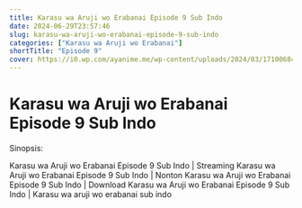 ```yaml
---
title: Karasu wa Aruji wo Erabanai Episode 9 Sub Indo
date: 2024-06-29T23:57:46
slug: karasu-wa-aruji-wo-erabanai-episode-9-sub-indo
categories: ["Karasu wa Aruji wo Erabanai"]
shortTitle: "Episode 9"
cover: https://i0.wp.com/ayanime.me/wp-content/uploads/2024/03/1710068455-2904-141499.jpg
---
```


# Karasu wa Aruji wo Erabanai Episode 9 Sub Indo

<iframe-loader iframe-src1="https://play.ayanime.me/include/fluidplayer/fluidplayer.php?VideoSrc1=https%3A%2F%2Fdrive.google.com%2Ffile%2Fd%2F1398D2pNp_4e9bO5JwECc-KTsrK1vaqsB%2Fpreview&VideoType1=video%2Fmp4&VideoQuality1=480p&VideoSrc2=https%3A%2F%2Fdrive.google.com%2Ffile%2Fd%2F13FTFw2FYD3Ybc_vwyQacxiz7zBWMAfZ9%2Fpreview&VideoType2=video%2Fmp4&VideoQuality2=720p&VideoSrc3=https%3A%2F%2Fdrive.google.com%2Ffile%2Fd%2F19ovJ5-_ccrSRo-RhDPPZF2hdauo_TLhQ%2Fpreview&VideoType3=video%2Fmp4&VideoQuality3=1080p&VideoSrc4=&VideoType4=&VideoQuality4=&VideoPoster=&VideoTrack1=&kind1=&srclang1=&label1=&default1=&VideoTrack2=&kind2=&srclang2=&label2=&default2=&player=fluid+player&server=Drive+API&api=&width=100%25&height=100%25" iframe-src2="https://drive.google.com/file/d/19ovJ5-_ccrSRo-RhDPPZF2hdauo_TLhQ/preview"></iframe-loader>

Sinopsis:
<p>Karasu wa Aruji wo Erabanai Episode 9 Sub Indo | Streaming Karasu wa Aruji wo Erabanai Episode 9 Sub Indo | Nonton Karasu wa Aruji wo Erabanai Episode 9 Sub Indo | Download Karasu wa Aruji wo Erabanai Episode 9 Sub Indo | Karasu wa aruji wo erabanai sub indo</p>

